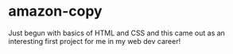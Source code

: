 # amazon-copy
Just begun with basics of HTML and CSS and this came out as an interesting first project for me in my web dev career!
